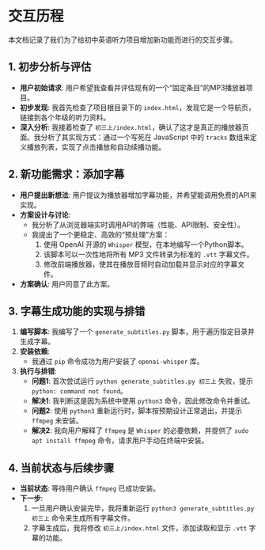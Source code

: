 # 交互历程

本文档记录了我们为了给初中英语听力项目增加新功能而进行的交互步骤。

## 1. 初步分析与评估

- **用户初始请求**: 用户希望我查看并评估现有的一个“固定条目”的MP3播放器项目。
- **初步发现**: 我首先检查了项目根目录下的 `index.html`，发现它是一个导航页，链接到各个年级的听力资料。
- **深入分析**: 我接着检查了 `初三上/index.html`，确认了这才是真正的播放器页面。我分析了其实现方式：通过一个写死在 JavaScript 中的 `tracks` 数组来定义播放列表，实现了点击播放和自动续播功能。

## 2. 新功能需求：添加字幕

- **用户提出新想法**: 用户提议为播放器增加字幕功能，并希望能调用免费的API来实现。
- **方案设计与讨论**:
    - 我分析了从浏览器端实时调用API的弊端（性能、API限制、安全性）。
    - 我提出了一个更稳定、高效的“预处理”方案：
        1.  使用 OpenAI 开源的 `Whisper` 模型，在本地编写一个Python脚本。
        2.  该脚本可以一次性地将所有 MP3 文件转录为标准的 `.vtt` 字幕文件。
        3.  修改前端播放器，使其在播放音频时自动加载并显示对应的字幕文件。
- **方案确认**: 用户同意了此方案。

## 3. 字幕生成功能的实现与排错

1.  **编写脚本**: 我编写了一个 `generate_subtitles.py` 脚本，用于遍历指定目录并生成字幕。
2.  **安装依赖**:
    - 我通过 `pip` 命令成功为用户安装了 `openai-whisper` 库。
3.  **执行与排错**:
    - **问题1**: 首次尝试运行 `python generate_subtitles.py 初三上` 失败，提示 `python: command not found`。
    - **解决1**: 我判断这是因为系统中使用 `python3` 命令，因此修改命令并重试。
    - **问题2**: 使用 `python3` 重新运行时，脚本按预期设计正常退出，并提示 `ffmpeg` 未安装。
    - **解决2**: 我向用户解释了 `ffmpeg` 是 `Whisper` 的必要依赖，并提供了 `sudo apt install ffmpeg` 命令，请求用户手动在终端中安装。

## 4. 当前状态与后续步骤

- **当前状态**: 等待用户确认 `ffmpeg` 已成功安装。
- **下一步**:
    1.  一旦用户确认安装完毕，我将重新运行 `python3 generate_subtitles.py 初三上` 命令来生成所有字幕文件。
    2.  字幕生成后，我将修改 `初三上/index.html` 文件，添加读取和显示 `.vtt` 字幕的功能。
